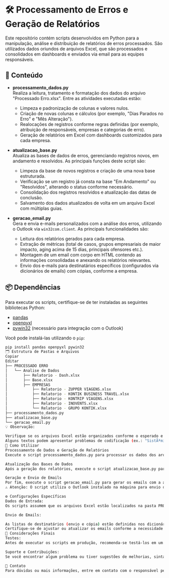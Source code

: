 # 🛠️ Processamento de Erros e Geração de Relatórios

Este repositório contém scripts desenvolvidos em Python para a manipulação, análise e distribuição de relatórios de erros processados. São utilizados dados oriundos de arquivos Excel, que são processados e consolidados em dashboards e enviados via email para as equipes responsáveis.

## 📁 Conteúdo

- **processamento_dados.py**  
  Realiza a leitura, tratamento e formatação dos dados do arquivo "Processado Erro.xlsx". Entre as atividades executadas estão:  
  - Limpeza e padronização de colunas e valores nulos.  
  - Criação de novas colunas e cálculos (por exemplo, "Dias Parados no Erro" e "Mês Alteração").  
  - Realocações de registros conforme regras definidas (por exemplo, atribuição de responsáveis, empresas e categorias de erro).  
  - Geração de relatórios em Excel com dashboards customizados para cada empresa.

- **atualizacao_base.py**  
  Atualiza as bases de dados de erros, gerenciando registros novos, em andamento e resolvidos. As principais funções deste script são:  
  - Limpeza da base de novos registros e criação de uma nova base estruturada.  
  - Verificação se um registro já consta na base "Em Andamento" ou "Resolvidos", alterando o status conforme necessário.  
  - Consolidação dos registros resolvidos e atualização das datas de conclusão.  
  - Salvamento dos dados atualizados de volta em um arquivo Excel com múltiplas guias.

- **geracao_email.py**  
  Gera e envia e-mails personalizados com a análise dos erros, utilizando o Outlook via `win32com.client`. As principais funcionalidades são:  
  - Leitura dos relatórios gerados para cada empresa.  
  - Extração de métricas (total de casos, grupos empresariais de maior impacto, aging acima de 15 dias, principais ofensores etc.).  
  - Montagem de um email com corpo em HTML contendo as informações consolidadas e anexando os relatórios relevantes.  
  - Envio dos e-mails para destinatários específicos (configurados via dicionários de emails) com cópias, conforme a empresa.

## 📦 Dependências

Para executar os scripts, certifique-se de ter instaladas as seguintes bibliotecas Python:

- [pandas](https://pandas.pydata.org/)
- [openpyxl](https://openpyxl.readthedocs.io/)
- [pywin32](https://github.com/mhammond/pywin32) (necessário para integração com o Outlook)

Você pode instalá-las utilizando o `pip`:

```bash
pip install pandas openpyxl pywin32
🗂️ Estrutura de Pastas e Arquivos
Copiar
Editar
├── PROCESSADO ERRO
│   └── Analise de Dados
│       ├── Relatorio - Dash.xlsx
│       ├── Base.xlsx
│       ├── EMPRESAS
│           ├── Relatorio - ZUPPER VIAGENS.xlsx
│           ├── Relatorio - KONTIK BUSINESS TRAVEL.xlsx
│           ├── Relatorio - KONTRIP VIAGENS.xlsx
│           ├── Relatorio - INOVENTS.xlsx
│           └── Relatorio - GRUPO KONTIK.xlsx
├── processamento_dados.py
├── atualizacao_base.py
└── geracao_email.py
💡 Observação:

Verifique se os arquivos Excel estão organizados conforme o esperado e se as planilhas (sheets) possuem os nomes corretos.
Alguns textos podem apresentar problemas de codificação (ex.: "SistÃªmico" em vez de "Sistêmico"). Recomenda-se utilizar UTF-8 ao salvar e ler os arquivos para evitar inconsistências.
🚀 Como Utilizar
Processamento de Dados e Geração de Relatórios
Execute o script processamento_dados.py para processar os dados dos arquivos Excel, aplicar as regras de tratamento e gerar os relatórios (incluindo a criação dos dashboards e planilhas por empresa).

Atualização das Bases de Dados
Após a geração dos relatórios, execute o script atualizacao_base.py para atualizar os status dos registros (Novo, Em Andamento, Resolvido) e consolidar as bases de dados em um único arquivo Excel.

Geração e Envio de Emails
Por fim, execute o script geracao_email.py para gerar os emails com a análise dos erros e enviá-los aos destinatários configurados.
⚠️ Atenção: O script utiliza o Outlook instalado na máquina para envio dos emails. Verifique as configurações e permissões do Outlook para automação.

⚙️ Configurações Específicas
Dados de Entrada:
Os scripts assumem que os arquivos Excel estão localizados na pasta PROCESSADO ERRO/Analise de Dados/ e que as planilhas possuem os nomes conforme especificados nos códigos.

Envio de Emails:

As listas de destinatários (envio e cópia) estão definidas nos dicionários emails_corp, emails_zupper, emails_kontrip, emails_grpkontik, emails_ktk e emails_inovents.
Certifique-se de ajustar ou atualizar os emails conforme a necessidade do seu ambiente.
💬 Considerações Finais
Testes:
Antes de executar os scripts em produção, recomenda-se testá-los em um ambiente de desenvolvimento para garantir que as regras de negócio e o fluxo de dados estejam corretos.

Suporte e Contribuições:
Se você encontrar algum problema ou tiver sugestões de melhorias, sinta-se à vontade para abrir uma issue ou enviar um pull request.

📧 Contato
Para dúvidas ou mais informações, entre em contato com o responsável pelo projeto ou abra uma issue neste repositório.
